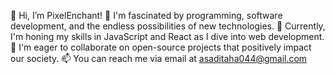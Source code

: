 👋 Hi, I’m PixelEnchant! 
👀 I'm fascinated by programming, software development, and the endless possibilities of new technologies. 
🌱 Currently, I'm honing my skills in JavaScript and React as I dive into web development. 
💞️ I'm eager to collaborate on open-source projects that positively impact our society. 
📫 You can reach me via email at asaditaha044@gmail.com
